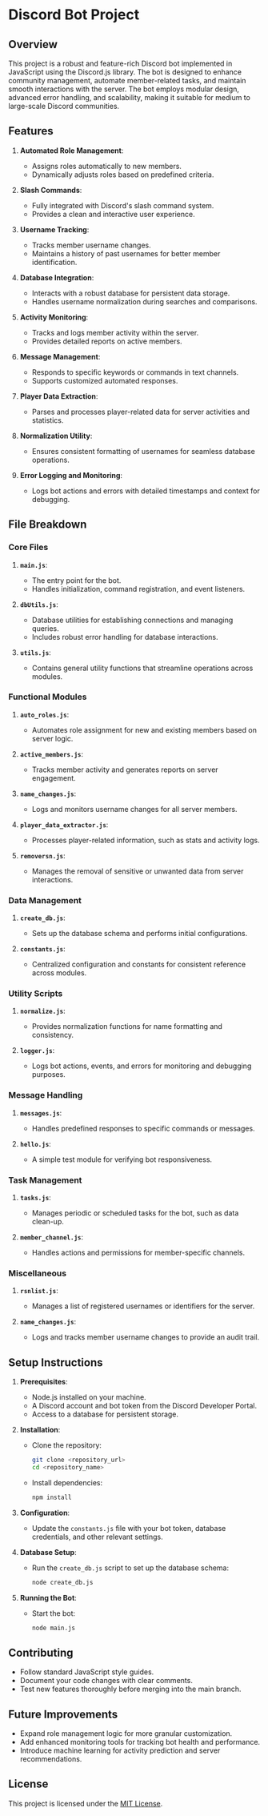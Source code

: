 # Discord Bot Project

## Overview

This project is a robust and feature-rich Discord bot implemented in JavaScript using the Discord.js library. The bot is designed to enhance community management, automate member-related tasks, and maintain smooth interactions with the server. The bot employs modular design, advanced error handling, and scalability, making it suitable for medium to large-scale Discord communities.

## Features

1. **Automated Role Management**:

   - Assigns roles automatically to new members.
   - Dynamically adjusts roles based on predefined criteria.

2. **Slash Commands**:

   - Fully integrated with Discord's slash command system.
   - Provides a clean and interactive user experience.

3. **Username Tracking**:

   - Tracks member username changes.
   - Maintains a history of past usernames for better member identification.

4. **Database Integration**:

   - Interacts with a robust database for persistent data storage.
   - Handles username normalization during searches and comparisons.

5. **Activity Monitoring**:

   - Tracks and logs member activity within the server.
   - Provides detailed reports on active members.

6. **Message Management**:

   - Responds to specific keywords or commands in text channels.
   - Supports customized automated responses.

7. **Player Data Extraction**:

   - Parses and processes player-related data for server activities and statistics.

8. **Normalization Utility**:

   - Ensures consistent formatting of usernames for seamless database operations.

9. **Error Logging and Monitoring**:
   - Logs bot actions and errors with detailed timestamps and context for debugging.

## File Breakdown

### Core Files

1. **`main.js`**:

   - The entry point for the bot.
   - Handles initialization, command registration, and event listeners.

2. **`dbUtils.js`**:

   - Database utilities for establishing connections and managing queries.
   - Includes robust error handling for database interactions.

3. **`utils.js`**:
   - Contains general utility functions that streamline operations across modules.

### Functional Modules

1. **`auto_roles.js`**:

   - Automates role assignment for new and existing members based on server logic.

2. **`active_members.js`**:

   - Tracks member activity and generates reports on server engagement.

3. **`name_changes.js`**:

   - Logs and monitors username changes for all server members.

4. **`player_data_extractor.js`**:

   - Processes player-related information, such as stats and activity logs.

5. **`removersn.js`**:
   - Manages the removal of sensitive or unwanted data from server interactions.

### Data Management

1. **`create_db.js`**:

   - Sets up the database schema and performs initial configurations.

2. **`constants.js`**:
   - Centralized configuration and constants for consistent reference across modules.

### Utility Scripts

1. **`normalize.js`**:

   - Provides normalization functions for name formatting and consistency.

2. **`logger.js`**:
   - Logs bot actions, events, and errors for monitoring and debugging purposes.

### Message Handling

1. **`messages.js`**:

   - Handles predefined responses to specific commands or messages.

2. **`hello.js`**:
   - A simple test module for verifying bot responsiveness.

### Task Management

1. **`tasks.js`**:

   - Manages periodic or scheduled tasks for the bot, such as data clean-up.

2. **`member_channel.js`**:
   - Handles actions and permissions for member-specific channels.

### Miscellaneous

1. **`rsnlist.js`**:

   - Manages a list of registered usernames or identifiers for the server.

2. **`name_changes.js`**:
   - Logs and tracks member username changes to provide an audit trail.

## Setup Instructions

1. **Prerequisites**:

   - Node.js installed on your machine.
   - A Discord account and bot token from the Discord Developer Portal.
   - Access to a database for persistent storage.

2. **Installation**:

   - Clone the repository:
     ```bash
     git clone <repository_url>
     cd <repository_name>
     ```
   - Install dependencies:
     ```bash
     npm install
     ```

3. **Configuration**:

   - Update the `constants.js` file with your bot token, database credentials, and other relevant settings.

4. **Database Setup**:

   - Run the `create_db.js` script to set up the database schema:
     ```bash
     node create_db.js
     ```

5. **Running the Bot**:
   - Start the bot:
     ```bash
     node main.js
     ```

## Contributing

- Follow standard JavaScript style guides.
- Document your code changes with clear comments.
- Test new features thoroughly before merging into the main branch.

## Future Improvements

- Expand role management logic for more granular customization.
- Add enhanced monitoring tools for tracking bot health and performance.
- Introduce machine learning for activity prediction and server recommendations.

## License

This project is licensed under the [MIT License](LICENSE).
